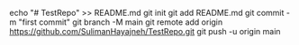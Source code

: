 echo "# TestRepo" >> README.md
git init
git add README.md
git commit -m "first commit"
git branch -M main
git remote add origin https://github.com/SulimanHayajneh/TestRepo.git
git push -u origin main
